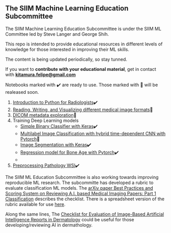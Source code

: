 ## The SIIM Machine Learning Education Subcommittee 

The SIIM Machine Learning Education Subcommittee is under the SIIM ML Committee led by Steve Langer and George Shih.

This repo is intended to provide educational resources in different levels of knowledge for those interested in improving their ML skills.

The content is being updated periodically, so stay tunned.

If you want to **contribute with your educational material**, get in contact with **kitamura.felipe@gmail.com**

Notebooks marked with ✔️ are ready to use. Those marked with 🚧 will be realeased soon.

1. [Introduction to Python for Radiologists](https://github.com/kitamura-felipe/machine-learning/blob/master/Education/Intro2Python/Intro_Python_for_Rads.ipynb)✔️
2. [Reading, Writing, and Visualizing different medical image formats]()🚧
3. [DICOM metadata exploration]()🚧
4. Training Deep Learning models
   - [Simple Binary Classifier with Keras](https://github.com/kitamura-felipe/machine-learning/blob/master/Education/KerasBinaryClassifier/SIIM_Keras_Binary_Classifier.ipynb)✔️
   - [Multilabel Image Classification with hybrid time-dependent CNN with Pytorch]()🚧
   - [Image Segmentation with Keras](https://github.com/kitamura-felipe/machine-learning/blob/master/Education/KerasSegmentation/ML_Ed_AutoSeg_001_with_Submitter_FK.ipynb)✔️
   - [Regression model for Bone Age with Pytorch](https://github.com/kitamura-felipe/machine-learning/blob/master/Education/Regression-Boneage/SIIM_ML_Edct_Scmt_BoneAge_Regression.ipynb)✔️
   - []()
6. [Preprocessing Pathology WSI](https://github.com/kitamura-felipe/machine-learning/blob/master/Education/Pathology/Pathology.ipynb)✔️


The SIIM ML Education Subcommittee is also working towards improving reproducible ML research. The subcommitte has developed a rubric to evaluate classification ML models. The [arXiv paper Best Practices and Scoring System on Reviewing A.I. based Medical Imaging Papers: Part 1 Classification](https://arxiv.org/abs/2202.01863) describes the checklist. There is a spreadsheet version of the rubric available for use [here](https://github.com/kitamura-felipe/machine-learning/raw/master/Education/ClassificationScoreRubric.xlsx).

Along the same lines, The [Checklist for Evaluation of Image-Based Artificial Intelligence Reports in Dermatology](https://github.com/kitamura-felipe/machine-learning/blob/master/Education/Daneshjou%202021%20-%20CLEAR%20Derm%20Checklist.pdf) could be useful for those developing/reviewing AI in dermathology. 
